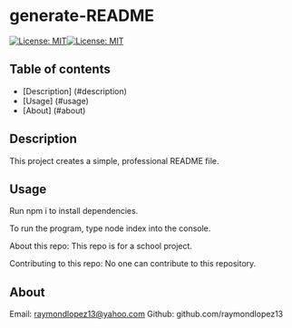 
  # generate-README
  
  [![License: MIT](https://img.shields.io/badge/License-MIT-yellow.svg)](https://opensource.org/licenses/MIT)[![License: MIT](https://img.shields.io/badge/License-MIT-yellow.svg)](https://opensource.org/licenses/MIT)

  ## Table of contents
  * [Description] (#description)
  * [Usage] (#usage)
  * [About] (#about)
  
  ## Description
  This project creates a simple, professional README file.
  
  ## Usage
  Run npm i to install dependencies.
  
  To run the program, type node index into the console.
  
  About this repo:
  This repo is for a school project. 
  
  Contributing to this repo:
  No one can contribute to this repository.
  
  ## About
  Email: raymondlopez13@yahoo.com
  Github: github.com/raymondlopez13
